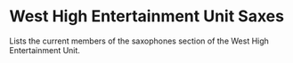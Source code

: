 # West High Entertainment Unit Saxes

Lists the current members of the saxophones section of the West High Entertainment Unit.
